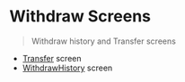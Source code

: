 # Withdraw Screens

> Withdraw history and Transfer screens

- [Transfer](./Transfer) screen
- [WithdrawHistory](./WithrawHistory) screen
